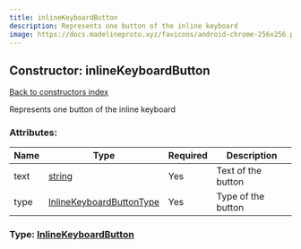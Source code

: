```yaml
---
title: inlineKeyboardButton
description: Represents one button of the inline keyboard
image: https://docs.madelineproto.xyz/favicons/android-chrome-256x256.png
---
```

## Constructor: inlineKeyboardButton  
[Back to constructors index](index.md)



Represents one button of the inline keyboard

### Attributes:

| Name     |    Type       | Required | Description |
|----------|---------------|----------|-------------|
|text|[string](../types/string.md) | Yes|Text of the button|
|type|[InlineKeyboardButtonType](../types/InlineKeyboardButtonType.md) | Yes|Type of the button|



### Type: [InlineKeyboardButton](../types/InlineKeyboardButton.md)



